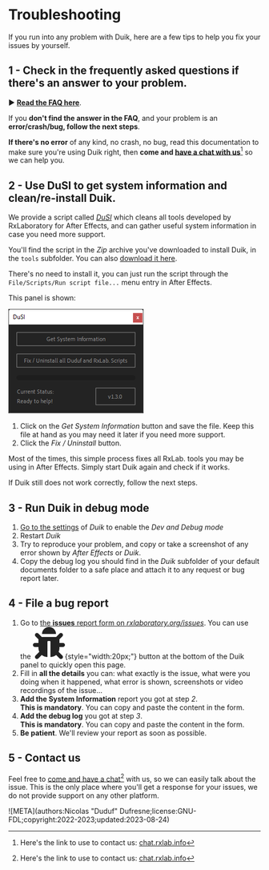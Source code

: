 # Troubleshooting

If you run into any problem with Duik, here are a few tips to help you fix your issues by yourself.

## 1 - Check in the frequently asked questions if there's an answer to your problem.

► [**Read the FAQ here**](../faq.md).

If you **don't find the answer in the FAQ**, and your problem is an **error/crash/bug, follow the next steps**.

**If there's no error** of any kind, no crash, no bug, read this documentation to make sure you're using Duik right, then **come and [have a chat with us](http://chat.rxlab.info)**[^1] so we can help you.

## 2 - Use DuSI to get system information and clean/re-install Duik.

We provide a script called [*DuSI*](https://rxlaboratory.org/tools/dusi/) which cleans all tools developed by RxLaboratory for After Effects, and can gather useful system information in case you need more support.

You'll find the script in the *Zip* archive you've downloaded to install Duik, in the `tools` subfolder. You can also [download it here](https://rxlaboratory.org/tools/dusi/).

There's no need to install it, you can just run the script through the `File/Scripts/Run script file...` menu entry in After Effects.

This panel is shown:

![](../img/dusi/dusi.png)

1. Click on the *Get System Information* button and save the file. Keep this file at hand as you may need it later if you need more support.
2. Click the *Fix / Uninstall* button.

Most of the times, this simple process fixes all RxLab. tools you may be using in After Effects. Simply start Duik again and check if it works.

If Duik still does not work correctly, follow the next steps.

## 3 - Run Duik in debug mode

1. [Go to the settings](../guide/settings.md) of *Duik* to enable the *Dev and Debug mode*
2. Restart *Duik*
3. Try to reproduce your problem, and copy or take a screenshot of any error shown by *After Effects* or *Duik*.
4. Copy the debug log you should find in the *Duik* subfolder of your default documents folder to a safe place and attach it to any request or bug report later.

## 4 - File a bug report

1. Go to [the **issues** report form on *rxlaboratory.org/issues*](https://rxlaboratory.org/issues). You can use the ![](../img/duik/icons/bug.svg){style="width:20px;"} button at the bottom of the Duik panel to quickly open this page.
2. Fill in **all the details** you can: what exactly is the issue, what were you doing when it happened, what error is shown, screenshots or video recordings of the issue...
3. **Add the System Information** report you got at step *2*.  
**This is mandatory**. You can copy and paste the content in the form.
4. **Add the debug log** you got at step *3*.  
**This is mandatory**. You can copy and paste the content in the form.
6. **Be patient**. We'll review your report as soon as possible.

## 5 - Contact us

Feel free to [come and have a chat](http://chat.rxlab.info)[^1] with us, so we can easily talk about the issue. This is the only place where you'll get a response for your issues, we do not provide support on any other platform.

[^1]: Here's the link to use to contact us: [chat.rxlab.info](http://chat.rxlab.info)

![META](authors:Nicolas "Duduf" Dufresne;license:GNU-FDL;copyright:2022-2023;updated:2023-08-24)
